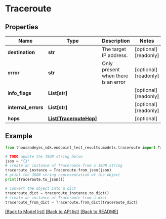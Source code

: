 # Traceroute


## Properties

Name | Type | Description | Notes
------------ | ------------- | ------------- | -------------
**destination** | **str** | The target IP address. | [optional] [readonly] 
**error** | **str** | Only present when there is an error | [optional] [readonly] 
**info_flags** | **List[str]** |  | [optional] [readonly] 
**internal_errors** | **List[str]** |  | [optional] [readonly] 
**hops** | [**List[TracerouteHop]**](TracerouteHop.md) |  | [optional] 

## Example

```python
from thousandeyes_sdk.endpoint_test_results.models.traceroute import Traceroute

# TODO update the JSON string below
json = "{}"
# create an instance of Traceroute from a JSON string
traceroute_instance = Traceroute.from_json(json)
# print the JSON string representation of the object
print(Traceroute.to_json())

# convert the object into a dict
traceroute_dict = traceroute_instance.to_dict()
# create an instance of Traceroute from a dict
traceroute_from_dict = Traceroute.from_dict(traceroute_dict)
```
[[Back to Model list]](../README.md#documentation-for-models) [[Back to API list]](../README.md#documentation-for-api-endpoints) [[Back to README]](../README.md)


